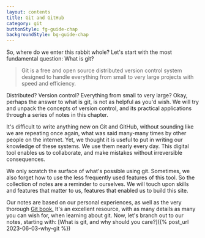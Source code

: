 ```yaml
---
layout: contents
title: Git and GitHub
category: git
buttonStyle: fg-guide-chap
backgroundStyle: bg-guide-chap
---
```


So, where do we enter this rabbit whole?
Let's start with the most fundamental question: What is git?

> Git is a free and open source distributed version control system designed to handle everything from small to very large projects with speed and efficiency.

Distributed? Version control? Everything from small to very large?
Okay, perhaps the answer to what is git, is not as helpful as you'd wish.
We will try and unpack the concepts of version control, and its practical applications through a series of notes in this chapter.

It's difficult to write anything new on Git and GitHub, without sounding like we are repeating once again, what was said many-many times by other people on the internet.
Yet, we thought it is useful to put in writing our knowledge of these systems.
We use them nearly every day.
This digital tool enables us to collaborate, and make mistakes without irreversible consequences.

We only scratch the surface of what's possible using git.
Sometimes, we also forget how to use the less frequently used features of this tool.
So the collection of notes are a reminder to ourselves.
We will touch upon skills and features that matter to us, features that enabled us to build this site.

Our notes are based on our personal experiences, as well as the very thorough 
[Git book.](https://git-scm.com/book/en/v2)
It's an excellent resource, with as many details as many you can wish for, when learning about git.
Now, let's branch out to our notes, starting with: 
[What is git, and why should you care?]({% post_url 2023-06-03-why-git %})